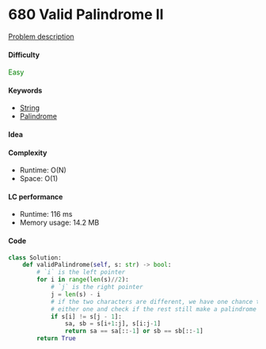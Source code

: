 680 Valid Palindrome II
=======================
[Problem description](https://leetcode.com/problems/valid-palindrome-ii)

#### Difficulty
<span style="color:green">Easy</span>

#### Keywords
- [String](../categories/strings.md)
- [Palindrome](../categories/palindrome.md)

#### Idea

#### Complexity
- Runtime: O(N)
- Space: O(1)
  
#### LC performance
- Runtime: 116 ms
- Memory usage: 14.2 MB

#### Code
```python
class Solution:
    def validPalindrome(self, s: str) -> bool:
        # `i` is the left pointer
        for i in range(len(s)//2):
            # `j` is the right pointer
            j = len(s) - i
            # if the two characters are different, we have one chance to remove
            # either one and check if the rest still make a palindrome
            if s[i] != s[j - 1]:
                sa, sb = s[i+1:j], s[i:j-1]
                return sa == sa[::-1] or sb == sb[::-1]
        return True
```